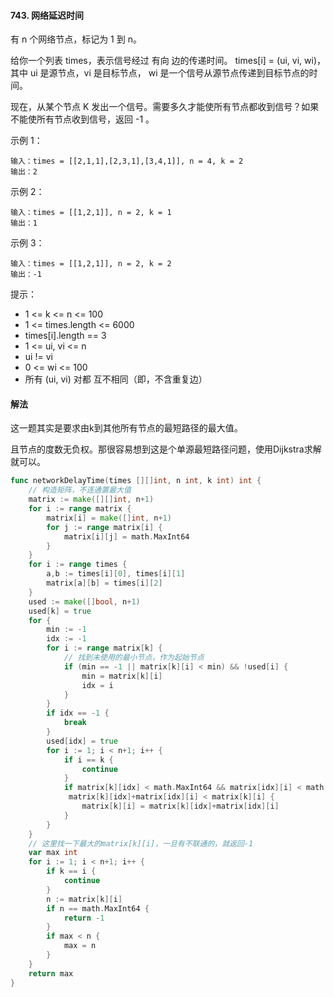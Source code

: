 #### 743. 网络延迟时间
有 n 个网络节点，标记为 1 到 n。

给你一个列表 times，表示信号经过 有向 边的传递时间。 times[i] = (ui, vi, wi)，其中 ui 是源节点，vi 是目标节点， wi 是一个信号从源节点传递到目标节点的时间。

现在，从某个节点 K 发出一个信号。需要多久才能使所有节点都收到信号？如果不能使所有节点收到信号，返回 -1 。


示例 1：

```
输入：times = [[2,1,1],[2,3,1],[3,4,1]], n = 4, k = 2
输出：2
```
示例 2：
```
输入：times = [[1,2,1]], n = 2, k = 1
输出：1
```
示例 3：
```
输入：times = [[1,2,1]], n = 2, k = 2
输出：-1
```

提示：

- 1 <= k <= n <= 100
- 1 <= times.length <= 6000
- times[i].length == 3
- 1 <= ui, vi <= n
- ui != vi
- 0 <= wi <= 100
- 所有 (ui, vi) 对都 互不相同（即，不含重复边）

#### 解法
这一题其实是要求由k到其他所有节点的最短路径的最大值。

且节点的度数无负权。那很容易想到这是个单源最短路径问题，使用Dijkstra求解就可以。

```go
func networkDelayTime(times [][]int, n int, k int) int {
    // 构造矩阵，不连通置最大值
    matrix := make([][]int, n+1)
    for i := range matrix {
        matrix[i] = make([]int, n+1)
        for j := range matrix[i] {
            matrix[i][j] = math.MaxInt64
        }
    }
    for i := range times {
        a,b := times[i][0], times[i][1]
        matrix[a][b] = times[i][2]
    }
    used := make([]bool, n+1)
    used[k] = true
    for {
        min := -1
        idx := -1
        for i := range matrix[k] {
        	// 找到未使用的最小节点，作为起始节点
            if (min == -1 || matrix[k][i] < min) && !used[i] {
                min = matrix[k][i]
                idx = i
            }
        }
        if idx == -1 {
            break
        }
        used[idx] = true
        for i := 1; i < n+1; i++ {
            if i == k {
                continue
            }
            if matrix[k][idx] < math.MaxInt64 && matrix[idx][i] < math.MaxInt64 &&
             matrix[k][idx]+matrix[idx][i] < matrix[k][i] {
                matrix[k][i] = matrix[k][idx]+matrix[idx][i]
            }
        }
    }
    // 这里找一下最大的matrix[k][i]，一旦有不联通的，就返回-1
    var max int
    for i := 1; i < n+1; i++ {
        if k == i {
            continue
        }
        n := matrix[k][i]
        if n == math.MaxInt64 {
            return -1
        }
        if max < n {
            max = n
        }
    }
    return max 
}
```